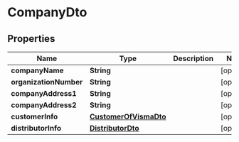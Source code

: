 
# CompanyDto

## Properties
Name | Type | Description | Notes
------------ | ------------- | ------------- | -------------
**companyName** | **String** |  |  [optional]
**organizationNumber** | **String** |  |  [optional]
**companyAddress1** | **String** |  |  [optional]
**companyAddress2** | **String** |  |  [optional]
**customerInfo** | [**CustomerOfVismaDto**](CustomerOfVismaDto.md) |  |  [optional]
**distributorInfo** | [**DistributorDto**](DistributorDto.md) |  |  [optional]



